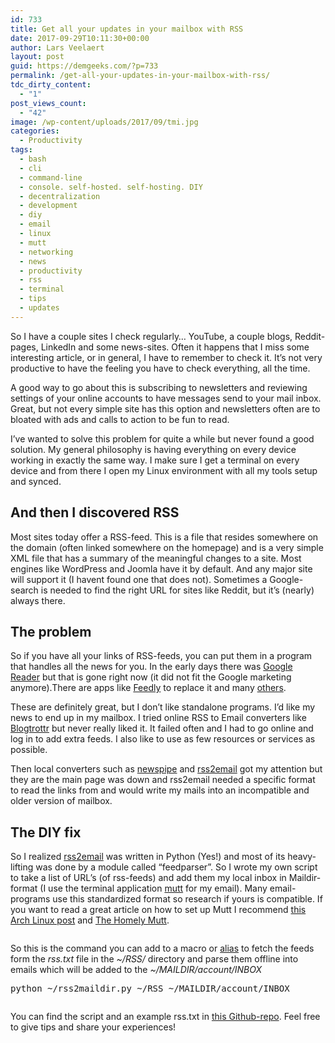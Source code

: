 ```yaml
---
id: 733
title: Get all your updates in your mailbox with RSS
date: 2017-09-29T10:11:30+00:00
author: Lars Veelaert
layout: post
guid: https://demgeeks.com/?p=733
permalink: /get-all-your-updates-in-your-mailbox-with-rss/
tdc_dirty_content:
  - "1"
post_views_count:
  - "42"
image: /wp-content/uploads/2017/09/tmi.jpg
categories:
  - Productivity
tags:
  - bash
  - cli
  - command-line
  - console. self-hosted. self-hosting. DIY
  - decentralization
  - development
  - diy
  - email
  - linux
  - mutt
  - networking
  - news
  - productivity
  - rss
  - terminal
  - tips
  - updates
---
```

So I have a couple sites I check regularly&#8230; YouTube, a couple blogs, Reddit-pages, LinkedIn and some news-sites. Often it happens that I miss some interesting article, or in general, I have to remember to check it. It&#8217;s not very productive to have the feeling you have to check everything, all the time.

A good way to go about this is subscribing to newsletters and reviewing settings of your online accounts to have messages send to your mail inbox. Great, but not every simple site has this option and newsletters often are to bloated with ads and calls to action to be fun to read.

I&#8217;ve wanted to solve this problem for quite a while but never found a good solution. My general philosophy is having everything on every device working in exactly the same way. I make sure I get a terminal on every device and from there I open my Linux environment with all my tools setup and synced.

## And then I discovered RSS

Most sites today offer a RSS-feed. This is a file that resides somewhere on the domain (often linked somewhere on the homepage) and is a very simple XML file that has a summary of the meaningful changes to a site. Most engines like WordPress and Joomla have it by default. And any major site will support it (I havent found one that does not). Sometimes a Google-search is needed to find the right URL for sites like Reddit, but it&#8217;s (nearly) always there.

## The problem

So if you have all your links of RSS-feeds, you can put them in a program that handles all the news for you. In the early days there was [Google Reader](https://www.google.com/reader/about/) but that is gone right now (it did not fit the Google marketing anymore).There are apps like [Feedly](https://feedly.com/) to replace it and many [others](https://www.howtogeek.com/128487/the-best-free-rss-readers-for-keeping-up-with-your-favorite-websites/).

These are definitely great, but I don&#8217;t like standalone programs. I&#8217;d like my news to end up in my mailbox. I tried online RSS to Email converters like [Blogtrottr](https://blogtrottr.com/) but never really liked it. It failed often and I had to go online and log in to add extra feeds. I also like to use as few resources or services as possible.

Then local converters such as [newspipe](https://www.google.be/url?sa=t&rct=j&q=&esrc=s&source=web&cd=2&cad=rja&uact=8&ved=0ahUKEwiBm8yikMrWAhWBCBoKHfDdDi0QFggwMAE&url=http%3A%2F%2Fnewspipe.sourceforge.net%2F&usg=AFQjCNEANFszQVtDJDB4BQN6CgfnLXsc4w) and [rss2email](http://www.allthingsrss.com/rss2email/) got my attention but they are the main page was down and rss2email needed a specific format to read the links from and would write my mails into an incompatible and older version of mailbox.

## The DIY fix

So I realized [rss2email](http://www.allthingsrss.com/rss2email/) was written in Python (Yes!) and most of its heavy-lifting was done by a module called &#8220;feedparser&#8221;. So I wrote my own script to take a list of URL&#8217;s (of rss-feeds) and add them my local inbox in Maildir-format (I use the terminal application [mutt](https://nl.wikipedia.org/wiki/Mutt) for my email). Many email-programs use this standardized format so research if yours is compatible. If you want to read a great article on how to set up Mutt I recommend [this Arch Linux post](https://wiki.archlinux.org/index.php/mutt) and [The Homely Mutt](http://stevelosh.com/blog/2012/10/the-homely-mutt/).

<img class="alignnone wp-image-739 size-full" src="https://i2.wp.com/demgeeks.com/wp-content/uploads/2017/09/Screenshot_2017-09-29_12-09-28.png?resize=640%2C122&#038;ssl=1" alt="" srcset="https://i2.wp.com/demgeeks.com/wp-content/uploads/2017/09/Screenshot_2017-09-29_12-09-28.png?w=970&ssl=1 970w, https://i2.wp.com/demgeeks.com/wp-content/uploads/2017/09/Screenshot_2017-09-29_12-09-28.png?resize=300%2C57&ssl=1 300w, https://i2.wp.com/demgeeks.com/wp-content/uploads/2017/09/Screenshot_2017-09-29_12-09-28.png?resize=768%2C146&ssl=1 768w, https://i2.wp.com/demgeeks.com/wp-content/uploads/2017/09/Screenshot_2017-09-29_12-09-28.png?resize=640%2C122&ssl=1 640w" sizes="(max-width: 640px) 100vw, 640px" data-recalc-dims="1" />

So this is the command you can add to a macro or [alias](https://demgeeks.com/qt-make-the-command-line-easier-with-aliases-and-functions/) to fetch the feeds form the _rss.txt_ file in the _~/RSS/_ directory and parse them offline into emails which will be added to the _~/MAILDIR/account/INBOX_

<pre>python ~/rss2maildir.py ~/RSS ~/MAILDIR/account/INBOX</pre>

<img class="alignnone wp-image-742 size-full" src="https://i1.wp.com/demgeeks.com/wp-content/uploads/2017/09/Screenshot_2017-09-29_12-12-37.png?resize=640%2C154&#038;ssl=1" alt="" srcset="https://i1.wp.com/demgeeks.com/wp-content/uploads/2017/09/Screenshot_2017-09-29_12-12-37.png?w=734&ssl=1 734w, https://i1.wp.com/demgeeks.com/wp-content/uploads/2017/09/Screenshot_2017-09-29_12-12-37.png?resize=300%2C72&ssl=1 300w, https://i1.wp.com/demgeeks.com/wp-content/uploads/2017/09/Screenshot_2017-09-29_12-12-37.png?resize=640%2C154&ssl=1 640w" sizes="(max-width: 640px) 100vw, 640px" data-recalc-dims="1" />

You can find the script and an example rss.txt in [this Github-repo](https://github.com/polarsbear/rss2maildir). Feel free to give tips and share your experiences!